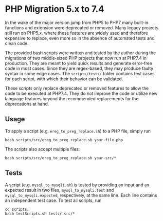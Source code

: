 # PHP Migration 5.x to 7.4
In the wake of the major version jump from PHP5 to PHP7 many built-in functions and extension were deprecated or removed.
Many legacy projects still run on PHP5.x, where these features are widely used and therefore expensive to replace, even more so in the absence of automated tests and clean code. 

The provided bash scripts were written and tested by the author during the migrations of two middle-sized PHP projects that now run at PHP7.4 in production. They are meant to yield quick results and generate error-free code in most cases. Since they are regex-based, they may produce faulty syntax in some edge cases. The `scripts/tests/` folder contains test cases for each script, with which their behavior can be validated.

These scripts only replace deprecated or removed features to allow the code to be executed at PHP7.4. They do not improve the code or utilize new language features beyond the recommended replacements for the deprecations at hand. 

## Usage

To apply a script (e.g. `ereg_to_preg_replace.sh`) to a PHP file, simply run
```
bash scripts/src/ereg_to_preg_replace.sh your-file.php
```
The scripts also accept multiple files:
```
bash scripts/src/ereg_to_preg_replace.sh your-src/*
```

## Tests

A script (e.g. `mysql_to_mysqli.sh`) is tested by providing an input and an expected result in two files, `mysql_to_mysqli.test` and `mysql_to_mysqli.expected`, respectively, at the same line. Each line contains an independent test case. To test all scripts, run
```
cd scripts;
bash testScripts.sh tests/ src/*
```